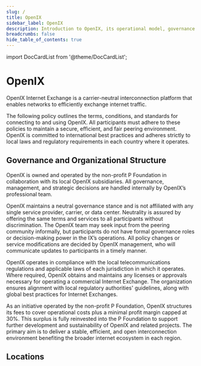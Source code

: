 ```yaml
---
slug: /
title: OpenIX
sidebar_label: OpenIX
description: Introduction to OpenIX, its operational model, governance structure, and commitment to neutrality.
breadcrumbs: false
hide_table_of_contents: true
---
```


import DocCardList from '@theme/DocCardList';

# OpenIX

OpenIX Internet Exchange is a carrier-neutral interconnection platform that enables networks to efficiently exchange internet traffic.

The following policy outlines the terms, conditions, and standards for connecting to and using OpenIX. All participants must adhere to these policies to maintain a secure, efficient, and fair peering environment. OpenIX is committed to international best practices and adheres strictly to local laws and regulatory requirements in each country where it operates.

## Governance and Organizational Structure

OpenIX is owned and operated by the non-profit P Foundation in collaboration with its local OpenIX subsidiaries. All governance, management, and strategic decisions are handled internally by OpenIX’s professional team.

OpenIX maintains a neutral governance stance and is not affiliated with any single service provider, carrier, or data center. Neutrality is assured by offering the same terms and services to all participants without discrimination. The OpenIX team may seek input from the peering community informally, but participants do not have formal governance roles or decision-making power in the IX’s operations. All policy changes or service modifications are decided by OpenIX management, who will communicate updates to participants in a timely manner.

OpenIX operates in compliance with the local telecommunications regulations and applicable laws of each jurisdiction in which it operates. Where required, OpenIX obtains and maintains any licenses or approvals necessary for operating a commercial Internet Exchange. The organization ensures alignment with local regulatory authorities' guidelines, along with global best practices for Internet Exchanges.

As an initiative operated by the non-profit P Foundation, OpenIX structures its fees to cover operational costs plus a minimal profit margin capped at 30%. This surplus is fully reinvested into the P Foundation to support further development and sustainability of OpenIX and related projects. The primary aim is to deliver a stable, efficient, and open interconnection environment benefiting the broader internet ecosystem in each region.

## Locations

<DocCardList />
